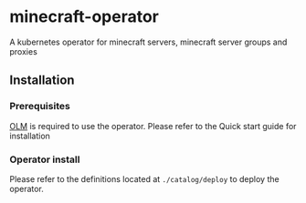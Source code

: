 # minecraft-operator
A kubernetes operator for minecraft servers, minecraft server groups and proxies

## Installation
### Prerequisites
[OLM](https://olm.operatorframework.io/docs/getting-started/) is required to use the operator. Please refer to the Quick start guide for installation

### Operator install
Please refer to the definitions located at `./catalog/deploy` to deploy the operator.